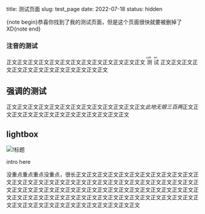 title: 测试页面
slug: test_page
date: 2022-07-18
status: hidden

{note begin}恭喜你找到了我的测试页面，但是这个页面很快就要被删掉了 XD{note end}

### 注音的测试

正文正文正文正文正文正文正文正文正文正文正文正文正文<ruby>
  测 <rp>(</rp><rt>caik</rt><rp>)</rp>
  试 <rp>(</rp><rt>sei</rt><rp>)</rp>
</ruby>正文正文正文正文正文正文正文正文正文正文正文正文正文

## 强调的测试

正文正文正文正文正文正文正文正文正文正文正文正文正文<em>此地无银三百两</em>正文正文正文正文正文正文正文正文正文正文正文正文正文

## lightbox

![!标题](https://storage.live.com/items/4D18B16B8E0B1EDB!7539?authkey=ALYpzW-ZQ_VBXTU)

<p class="intro">intro here</p>

没重点<dot>重点重点</dot>没重点，很长正文正文正文正文正文正文正文正文正文正文正文正文正文正文正文正文正文正文正文正文正文正文正文正文正文正文正文正文正文正文正文正文正文正文正文正文正文正文正文正文正文正文正文正文正文正文正文正文正文正文正文正文正文正文正文正文正文正文正文正文正文正文正文正文正文正文正文正文正文正文正文正文正文正文正文正文正文正文